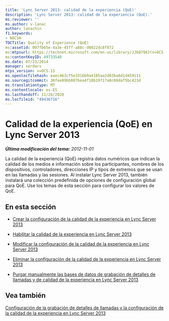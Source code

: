 ```yaml
---
title: 'Lync Server 2013: calidad de la experiencia (QoE)'
description: 'Lync Server 2013: calidad de la experiencia (QoE).'
ms.reviewer: ''
ms.author: v-lanac
author: lanachin
f1.keywords:
- NOCSH
TOCTitle: Quality of Experience (QoE)
ms:assetid: 097fb65e-4a3e-45ff-a88c-d6022dc8f872
ms:mtpsurl: https://technet.microsoft.com/en-us/library/JJ687963(v=OCS.15)
ms:contentKeyID: 49733548
ms.date: 07/23/2014
manager: serdars
mtps_version: v=OCS.15
ms.openlocfilehash: eaec463cf5e3316b9a4105aa2d03ba6d1d459111
ms.sourcegitcommit: 36fee89bb887bea4f18b19f17a8c69daf5bc423d
ms.translationtype: MT
ms.contentlocale: es-ES
ms.lasthandoff: 11/26/2020
ms.locfileid: "49436716"
---
```

# <a name="quality-of-experience-qoe-in-lync-server-2013"></a>Calidad de la experiencia (QoE) en Lync Server 2013

<div data-xmlns="http://www.w3.org/1999/xhtml">

<div class="topic" data-xmlns="http://www.w3.org/1999/xhtml" data-msxsl="urn:schemas-microsoft-com:xslt" data-cs="https://msdn.microsoft.com/">

<div data-asp="https://msdn2.microsoft.com/asp">



</div>

<div id="mainSection">

<div id="mainBody">

<span> </span>

_**Última modificación del tema:** 2012-11-01_

La calidad de la experiencia (QoE) registra datos numéricos que indican la calidad de los medios e información sobre los participantes, nombres de los dispositivos, controladores, direcciones IP y tipos de extremos que se usan en las llamadas y las sesiones. Al instalar Lync Server 2013, también instalará una colección predefinida de opciones de configuración global para QoE. Use los temas de esta sección para configurar los valores de QoE.

<div>

## <a name="in-this-section"></a>En esta sección

  - [Crear la configuración de la calidad de la experiencia en Lync Server 2013](lync-server-2013-create-quality-of-experience-configuration-settings.md)

  - [Habilitar la calidad de la experiencia en Lync Server 2013](lync-server-2013-enable-quality-of-experience.md)

  - [Modificar la configuración de la calidad de la experiencia en Lync Server 2013](lync-server-2013-modify-quality-of-experience-settings.md)

  - [Eliminar la configuración de la calidad de la experiencia en Lync Server 2013](lync-server-2013-delete-quality-of-experience-configuration-settings.md)

  - [Purgar manualmente las bases de datos de grabación de detalles de llamadas y de calidad de la experiencia en Lync Server 2013](lync-server-2013-manually-purging-the-call-detail-recording-and-quality-of-experience-databases.md)

</div>

<div>

## <a name="see-also"></a>Vea también


[Configuración de la grabación de detalles de llamadas y la configuración de la calidad de la experiencia en Lync Server 2013](lync-server-2013-configuring-call-detail-recording-and-quality-of-experience-settings.md)  
  

</div>

</div>

<span> </span>

</div>

</div>

</div>

